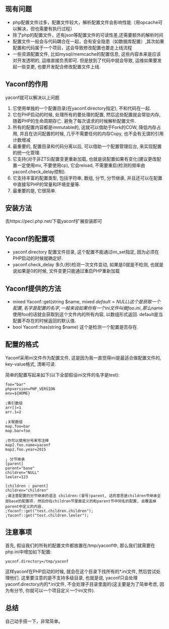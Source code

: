 ## 现有问题
* php配置文件过多，配置文件较大，解析配置文件会影响性能（用opcache可以解决，但也需要有执行过程）
* 除了php的配置文件，还有json等配置文件的可读性差,还需要额外的解析时间
* 配置文件一般会与代码耦合在一起，会有安全隐患（如数据库配置）,其次如果配置和代码属于一个项目，这会导致修改配置也要走上线流程
* 一些资源配置文件, 比如mysql/memcache的配置信息, 这些内容本来是应该对开发透明的, 运维直接负责即可. 但是放到了代码中就会导致, 运维如果要发起一些变更, 也要开发配合修改配置文件上线.

## Yaconf的作用
yaconf就可以解决以上问题
1. 它使用单独的一个配置目录(在yaconf.directory指定), 不和代码在一起.
2. 它在PHP启动的时候, 处理所有的要处理的配置, 然后这些配置就会常驻内存, 随着PHP的生命周期存亡. 避免了每次请求的时候解析配置文件.
3. 所有的配置内容都是immutable的, 这就可以借助于Fork的COW, 降低内存占用, 并且在访问配置的时候, 几乎不需要任何的内存Copy, 也不会有无谓的引用计数增减
4. 最重要的, 配置目录和代码分离以后, 可以借助一个配置管理后台, 来实现配置的统一化管理.
5. 它支持(对于非ZTS)配置变更重新加载, 也就是说配置如果有变化(建议更改配置一定使用mv, 不要使用cp), 它会reload, 不需要重启(检测的频率由yaconf.check_delay控制).
6. 它支持丰富的配置类型, 包括字符串, 数组, 分节, 分节继承, 并且还可以在配置中直接写PHP的常量和环境变量等.
7. 最重要的是, 它很简单.

## 安装方法
去https://pecl.php.net/下载yaconf扩展安装即可

## Yaconf的配置项
* yaconf.directory 配置文件目录, 这个配置不能通过ini_set指定, 因为必须在PHP启动的时候就确定好.
* yaconf.check_delay 多久(秒)检测一次文件变动, 如果是0就是不检测, 也就是说如果是0的时候, 文件变更只能通过重启PHP重新加载

## Yaconf提供的方法
* mixed Yaconf::get(string $name, mixed $default = NULL) 这个是获取一个配置, 名字是配置的名字, 一般来说如果你有一个ini文件叫做foo.ini, 那么$name使用foo的话就会获取到这个文件内的所有内容, 以数组形式返回. default是当配置不存在的时候返回的默认值.
* bool Yaconf::has(string $name) 这个是检测一个配置是否存在.

## 配置的格式
Yaconf采用ini文件作为配置文件, 这是因为我一直觉得ini是最适合做配置文件的, key-value格式, 清晰可读.

简单的配置写起来如下(以下全部假设ini文件的名字是test):
```
foo="bar"
phpversion=PHP_VERSION
env=${HOME}

;索引数组
arr[]=1
arr.1=2

;关联数组
map.foo=bar
map.bar=foo
 
;你可以使用分号来写注释
map2.foo.name=yaconf
map2.foo.year=2015

; 分节继承
[parent]
parent="base"
children="NULL"
leeler=123
 
[children : parent]
children="children"
;请注意配置的分节继承的语法 children:(冒号)parent, 这的意思是children节继承全部base的配置项. 然后你在children节里面定义的和parent节中同名的配置, 会覆盖掉parent中定义的内容.
;Yaconf::get("test.children.children");
;Yaconf::get("test.children.leeler");
```

## 注意事项
首先, 假设我们的所有的配置文件都放置在/tmp/yaconf中, 那么我们就需要在php.ini中增加如下配置:
```
yaconf.directory=/tmp/yaconf
```
这样yaconf在PHP启动的时候, 就会在这个目录下找所有的*.ini文件, 然后尝试处理他们. 这里要注意的是不支持多级目录, 也就是说, yaconf只会处理yaconf.directory内的*.ini文件, 不会处理子目录里面的(这主要是为了简单考虑, 因为有分节, 你就可以一个项目定义一个ini文件).

## 总结
自己动手搭一下，非常简单。


